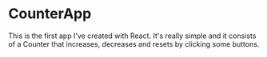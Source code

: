 # CounterApp

This is the first app I've created with React. It's really simple and it consists of a Counter that increases, decreases and resets by clicking some buttons.